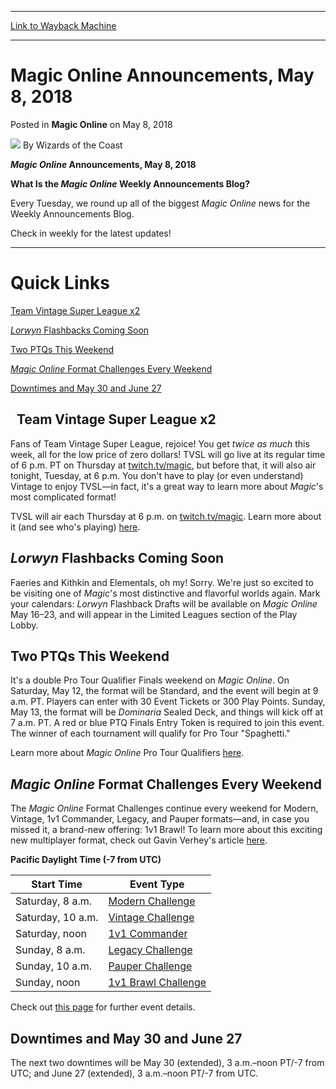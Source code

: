 
---
[Link to Wayback Machine](https://web.archive.org/web/20181111021726/https://magic.wizards.com/en/articles/archive/magic-online/magic-online-announcements-may-08-2018)

[_metadata_:author]:- "Wizards of the Coast"
[_metadata_:description]:- "Every Tuesday, we round up all of the biggest Magic Online news for the Weekly Announcements Blog."
[_metadata_:generator]:- "Drupal 7 (http://drupal.org)"
[_metadata_:node]:- "1285731"
[_metadata_:publish_date]:- "2018-05-08"
[_metadata_:source]:- "div-main-content"
[_metadata_:title]:- "Magic Online Announcements, May 8, 2018"
[_metadata_:wayback_capture_timestamp]:- "2018-11-11 02:17:26"
[_metadata_:wayback_raw_url]:- "https://web.archive.org/web/20181111021726id_/https://magic.wizards.com/en/articles/archive/magic-online/magic-online-announcements-may-08-2018"
[_metadata_:wayback_url]:- "https://magic.wizards.com/en/articles/archive/magic-online/magic-online-announcements-may-08-2018"
---


Magic Online Announcements, May 8, 2018
=======================================



 Posted in **Magic Online**
 on May 8, 2018 






![](https://media.magic.wizards.com/styles/auth_small/public/images/person/wizards_authorpic_larger.jpg)
By Wizards of the Coast











***Magic Online* Announcements, May 8, 2018**


**What Is the *Magic Online* Weekly Announcements Blog?**


Every Tuesday, we round up all of the biggest *Magic Online* news for the Weekly Announcements Blog.


Check in weekly for the latest updates!





---


Quick Links
===========


[Team Vintage Super League x2](#_Team_Vintage_Super)


[*Lorwyn* Flashbacks Coming Soon](#_Lorwyn_Flashbacks_Coming)


[Two PTQs This Weekend](#_Two_PTQs_This)


[*Magic Online* Format Challenges Every Weekend](#_Magic_Online_Format)


[Downtimes and May 30 and June 27](#_Downtimes_and_May)


 
Team Vintage Super League x2
----------------------------


Fans of Team Vintage Super League, rejoice! You get *twice as much* this week, all for the low price of zero dollars! TVSL will go live at its regular time of 6 p.m. PT on Thursday at [twitch.tv/magic](https://www.twitch.tv/magic), but before that, it will also air tonight, Tuesday, at 6 p.m. You don't have to play (or even understand) Vintage to enjoy TVSL—in fact, it's a great way to learn more about *Magic*'s most complicated format!



TVSL will air each Thursday at 6 p.m. on [twitch.tv/magic](https://www.twitch.tv/magic). Learn more about it (and see who's playing) [here](https://vintagesuperleague.com/format-details/).



*Lorwyn* Flashbacks Coming Soon
-------------------------------


Faeries and Kithkin and Elementals, oh my! Sorry. We're just so excited to be visiting one of *Magic*'s most distinctive and flavorful worlds again. Mark your calendars: *Lorwyn* Flashback Drafts will be available on *Magic Online* May 16–23, and will appear in the Limited Leagues section of the Play Lobby.


Two PTQs This Weekend
---------------------


It's a double Pro Tour Qualifier Finals weekend on *Magic Online*. On Saturday, May 12, the format will be Standard, and the event will begin at 9 a.m. PT. Players can enter with 30 Event Tickets or 300 Play Points. Sunday, May 13, the format will be *Dominaria* Sealed Deck, and things will kick off at 7 a.m. PT. A red or blue PTQ Finals Entry Token is required to join this event. The winner of each tournament will qualify for Pro Tour "Spaghetti."


Learn more about *Magic Online* Pro Tour Qualifiers [here](https://magic.wizards.com/en/content/magic-online-pro-tour-qualifiers).


*Magic Online* Format Challenges Every Weekend
----------------------------------------------


The *Magic Online* Format Challenges continue every weekend for Modern, Vintage, 1v1 Commander, Legacy, and Pauper formats—and, in case you missed it, a brand-new offering: 1v1 Brawl! To learn more about this exciting new multiplayer format, check out Gavin Verhey's article [here](https://magic.wizards.com/en/articles/archive/ways-play/join-brawl-2018-03-22).


**Pacific Daylight Time (-7 from UTC)**




| **Start Time** | **Event Type** |
| --- | --- |
| Saturday, 8 a.m. | [Modern Challenge](http://magic.wizards.com/en/game-info/gameplay/formats/modern) |
| Saturday, 10 a.m. | [Vintage Challenge](http://magic.wizards.com/en/game-info/gameplay/formats/vintage) |
| Saturday, noon | [1v1 Commander](http://magic.wizards.com/en/articles/archive/magic-online/1v1-commander-banned-list) |
| Sunday, 8 a.m. | [Legacy Challenge](http://magic.wizards.com/en/game-info/gameplay/formats/legacy) |
| Sunday, 10 a.m. | [Pauper Challenge](http://magic.wizards.com/en/game-info/gameplay/formats/pauper) |
| Sunday, noon | [1v1 Brawl Challenge](https://magic.wizards.com/en/articles/archive/ways-play/join-brawl-2018-03-22) |

Check out [this page](http://magic.wizards.com/en/content/magic-online-format-challenges) for further event details.


Downtimes and May 30 and June 27
--------------------------------


The next two downtimes will be May 30 (extended), 3 a.m.–noon PT/-7 from UTC; and June 27 (extended), 3 a.m.–noon PT/-7 from UTC.







